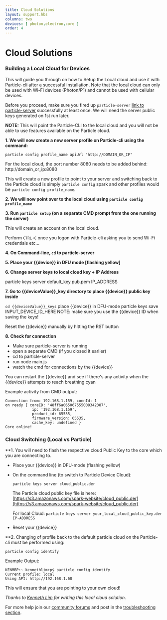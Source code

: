 ```yaml
---
title: Cloud Solutions
layout: support.hbs
columns: two
devices: [ photon,electron,core ]
order: 4
---
```


Cloud Solutions
===

### Building a Local Cloud for Devices

This will guide you through on how to Setup the Local cloud and use it with Particle-cli after a successful installation. Note that the local cloud can only be used with Wi-Fi devices (Photon/P1) and cannot be used with cellular devices.

Before you proceed, make sure you fired up ``particle-server`` [link to particle-server](https://github.com/particle-iot/spark-server) successfully at least once. We will need the server public keys generated on 1st run later.

**NOTE:** This will point the Particle-CLI to the local cloud and you will not be able to use features available on the Particle cloud.

**1. We will now create a new server profile on Particle-cli using the command:**

``particle config profile_name apiUrl "http://DOMAIN_OR_IP"``

For the local cloud, the port number 8080 needs to be added behind: http&#58;//domain_or_ip:8080

This will create a new profile to point to your server and switching back to the Particle cloud is simply ``particle config`` spark and other profiles would be ``particle config profile_name``.

**2. We will now point over to the local cloud using ``particle config profile_name``**

**3. Run ``particle setup`` (on a separate CMD prompt from the one running the server)**

This will create an account on the local cloud.

Perform <kbd>``CTRL``</kbd>``+``<kbd>``C``</kbd> once you logon with Particle-cli asking you to send Wi-Fi credentials etc...

**4. On Command-line, ``cd`` to particle-server**

**5. Place your {{device}} in DFU mode [flashing yellow]**

**6. Change server keys to local cloud key + IP Address**

particle keys server default_key.pub.pem IP_ADDRESS

**7. Go to {{deviceValue}}_key directory to place {{device}} public key inside**

``cd {{deviceValue}}_keys``
place {{device}} in DFU-mode
particle keys save INPUT_DEVICE_ID_HERE
NOTE: make sure you use the {{device}} ID when saving the keys!

Reset the {{device}} manually by hitting the RST button

**8. Check for connection**

- Make sure particle-server is running
- open a separate CMD (if you closed it earlier)
- cd to particle-server
- run node main.js
- watch the cmd for connections by the {{device}}

You can restart the {{device}} and see if there's any activity when the {{device}} attempts to reach breathing cyan

Example activity from CMD output:

	Connection from: 192.168.1.159, connId: 1
	on ready { coreID: '48ff6a065067555008342387',
				ip: '192.168.1.159',
				product_id: 65535,
				firmware_version: 65535,
				cache_key: undefined }
	Core online!


### Cloud Switching (Local vs Particle)

**1. You will need to flash the respective cloud Public Key to the core which you are connecting to.

- Place your {{device}} in DFU-mode (flashing yellow)
- On the command line (to switch to Particle Device Cloud):

	``particle keys server cloud_public.der``

	The Particle cloud public key file is here: [https://s3.amazonaws.com/spark-website/cloud_public.der](https://s3.amazonaws.com/spark-website/cloud_public.der)

	For local Cloud: ``particle keys server your_local_cloud_public_key.der IP-ADDRESS``
- Reset your {{device}}

**2. Changing of profile back to the default particle cloud on the Particle-cli must be performed using:

``particle config identify``

Example Output:

	KENMBP:~ kennethlimcp$ particle config identify
	Current profile: local
	Using API: http://192.168.1.68

This will ensure that you are pointing to your own cloud!

*Thanks to [Kenneth Lim](http://community.particle.io/users/kennethlimcp/activity) for writing this local cloud solution.*


For more help join our [community forums](http://community.particle.io/) and post in the [troubleshooting section](https://community.particle.io/c/troubleshooting).
